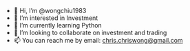 - 👋 Hi, I’m @wongchiu1983
- 👀 I’m interested in Investment
- 🌱 I’m currently learning Python
- 💞️ I’m looking to collaborate on investment and trading
- 📫 You can reach me by email: chris.chriswong@gmail.com

<!---
wongchiu1983/wongchiu1983 is a ✨ special ✨ repository because its `README.md` (this file) appears on your GitHub profile.
You can click the Preview link to take a look at your changes.
--->
